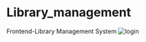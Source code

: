 # Library_management
Frontend-Library Management System
![login](https://github.com/KrishnaShythanya/Library_management/assets/110541020/f0e9511d-c418-4f22-9155-aaa7c3ccfc73)
